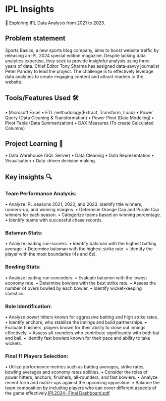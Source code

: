 # IPL Insights 
🌟 Exploring IPL Data Analysis from 2021 to 2023.

## Problem statement
Sports Basics, a new sports blog company, aims to boost website traffic by releasing an IPL 2024 special edition magazine. Despite lacking data analytics expertise, they seek to provide insightful analysis using three years of data. Chief Editor Tony Sharma has assigned data-savvy journalist Peter Pandey to lead the project. The challenge is to effectively leverage data analytics to create engaging content and attract readers to the website.

## Tools/Features Used 🛠️

• Microsoft Excel
• ETL methodology(Extract, Transform, Load)
• Power Query (Data Cleaning & Transformation)
• Power Pivot (Data Modeling)
• Pivot Table (Data Summarization)
• DAX Measures (To create Calculated Columns)

## Project Learning 🧠
• Data Warehouse (SQL Server)
• Data Cleaning
• Data Representation
• Visualisation
• Data-driven decision making.

## Key insights 🔍
### Team Performance Analysis:

• Analyze IPL seasons 2021, 2022, and 2023: identify title winners, runners-up, and winning margins.
• Determine Orange Cap and Purple Cap winners for each season.
• Categorize teams based on winning percentage.
• Identify teams with successful chase records.

### Batsman Stats:

• Analyze leading run-scorers.
• Identify batsman with the highest batting average.
• Determine batsman with the highest strike rate.
• Identify the player with the most boundaries (4s and 6s).

### Bowling Stats:

• Analyze leading run conceders.
• Evaluate batsmen with the lowest economy rate.
• Determine bowlers with the best strike rate.
• Assess the number of overs bowled by each bowler.
• Identify wicket-keeping statistics.

### Role Identification:

• Analyze power hitters known for aggressive batting and high strike rates.
• Identify anchors, who stabilize the innings and build partnerships.
• Evaluate finishers, players known for their ability to close out innings effectively.
• Assess all-rounders who contribute significantly with both bat and ball.
• Identify fast bowlers known for their pace and ability to take wickets.

### Final 11 Players Selection:

• Utilize performance metrics such as batting averages, strike rates, bowling averages and economy rates abilities.
• Consider the roles of power hitters, anchors, finishers, all-rounders, and fast bowlers.
• Analyze recent form and match-ups against the upcoming opposition.
• Balance the team composition by including players who can cover different aspects of the game effectively.[IPL2024- Final Dashboard.pdf](https://github.com/Sudhandiradhivya/IPL-Analysis/files/14949201/IPL2024-.Final.Dashboard.pdf)

